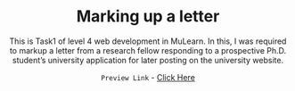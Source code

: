 <div align="center">
  
# Marking up a letter

This is Task1 of level 4 web development in MuLearn. In this, I was required to markup a letter from a research fellow responding to a prospective Ph.D. student’s university application for later posting on the university website.
  
``` Preview Link ``` - [Click Here](https://dhanush-ck.github.io/mulearn_markupletter/) 
</div>

